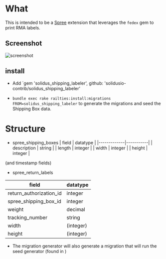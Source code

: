 # What
This is intended to be a [Spree](https://github.com/spree/spree) extension that leverages the `fedex` gem to print RMA labels.

## Screenshot
![screenshot](http://i.imgur.com/tj7EqUP.png)

## install
* Add `gem 'solidus_shipping_labeler', github: 'solidusio-contrib/solidus_shipping_labeler'


* `bundle exec rake railties:install:migrations FROM=solidus_shipping_labeler` to generate the migrations and seed the Shipping Box data.


# Structure

* spree_shipping_boxes
| field	      | datatype  |
|-------------|-----------|
| description | string  |
| length      | integer |
| width       | integer |
| height      | integer |

(and timestamp fields)

* spree_return_labels

| field	      | datatype  |
|-------------|-----------|
| return_authorization_id      | integer  |
| spree_shipping_box_id      | integer  |
| weight      | decimal  |
| tracking_number      | string |
| width       | (integer) |
| height      | (integer) |


* The migration generator will also generate a migration that will run the seed generator (found in )